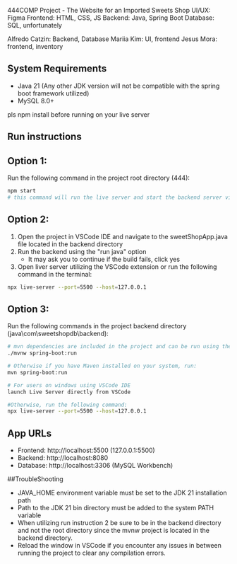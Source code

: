 444COMP Project - The Website for an Imported Sweets Shop
UI/UX: Figma
Frontend: HTML, CSS, JS
Backend: Java, Spring Boot
Database: SQL, unfortunately 

Alfredo Catzin: Backend, Database
Mariia Kim: UI, frontend
Jesus Mora: frontend, inventory

## System Requirements
- Java 21 (Any other JDK version will not be compatible with the spring boot framework utilized)
- MySQL 8.0+

pls npm install before running on your live server

## Run instructions

## Option 1:
Run the following command in the project root directory (444):
```bash
npm start 
# this command will run the live server and start the backend server via the script defined in package.json
```

## Option 2:
1. Open the project in VSCode IDE and navigate to the sweetShopApp.java file located in the backend directory
2. Run the backend using the "run java" option
    - It may ask you to continue if the build fails, click yes
3. Open liver server utilizing the VSCode extension or run the following command in the terminal:
```bash
npx live-server --port=5500 --host=127.0.0.1
```

## Option 3:
Run the following commands in the project backend directory (java\com\sweetshopdb\backend):
```bash
# mvn dependencies are included in the project and can be run using the included wrapper script
./mvnw spring-boot:run

# Otherwise if you have Maven installed on your system, run:
mvn spring-boot:run

# For users on windows using VSCode IDE
launch Live Server directly from VSCode

#Otherwise, run the following command:
npx live-server --port=5500 --host=127.0.0.1
```

## App URLs
- Frontend: http://localhost:5500 (127.0.0.1:5500)
- Backend: http://localhost:8080
- Database: http://localhost:3306 (MySQL Workbench)

##TroubleShooting
- JAVA_HOME environment variable must be set to the JDK 21 installation path
- Path to the JDK 21 bin directory must be added to the system PATH variable
- When utilizing run instruction 2 be sure to be in the backend directory and not the root directory since the mvnw project is located in the backend directory.
- Reload the window in VSCode if you encounter any issues in between running the project to clear any compilation errors.

